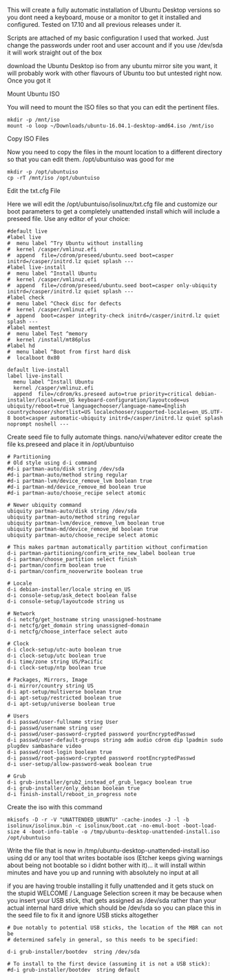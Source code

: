 This will create a fully automatic installation of Ubuntu Desktop versions so you dont need a keyboard, mouse or a monitor to get it installed and configured. Tested on 17.10 and all previous releases under it.

Scripts are attached of my basic configuration I used that worked. Just change the passwords under root and user account and if you use /dev/sda it will work straight out of the box

download the Ubuntu Desktop iso from any ubuntu mirror site you want, it will probably work with other flavours of Ubuntu too but untested right now. Once you got it

Mount Ubuntu ISO

You will need to mount the ISO files so that you can edit the pertinent files.
```
mkdir -p /mnt/iso
mount -o loop ~/Downloads/ubuntu-16.04.1-desktop-amd64.iso /mnt/iso
```
Copy ISO Files

Now you need to copy the files in the mount location to a different directory so that you can edit them. /opt/ubuntuiso was good for me

```
mkdir -p /opt/ubuntuiso
cp -rT /mnt/iso /opt/ubuntuiso
```

Edit the txt.cfg File

Here we will edit the /opt/ubuntuiso/isolinux/txt.cfg file and customize our boot parameters to get a completely unattended install which will include a preseed file. Use any editor of your choice:

```
#default live
#label live
#  menu label ^Try Ubuntu without installing
#  kernel /casper/vmlinuz.efi
#  append  file=/cdrom/preseed/ubuntu.seed boot=casper initrd=/casper/initrd.lz quiet splash ---
#label live-install
#  menu label ^Install Ubuntu
#  kernel /casper/vmlinuz.efi
#  append  file=/cdrom/preseed/ubuntu.seed boot=casper only-ubiquity initrd=/casper/initrd.lz quiet splash ---
#label check
#  menu label ^Check disc for defects
#  kernel /casper/vmlinuz.efi
#  append  boot=casper integrity-check initrd=/casper/initrd.lz quiet splash ---
#label memtest
#  menu label Test ^memory
#  kernel /install/mt86plus
#label hd 
#  menu label ^Boot from first hard disk
#  localboot 0x80

default live-install
label live-install
  menu label ^Install Ubuntu
  kernel /casper/vmlinuz.efi
  append  file=/cdrom/ks.preseed auto=true priority=critical debian-installer/locale=en_US keyboard-configuration/layoutcode=us ubiquity/reboot=true languagechooser/language-name=English countrychooser/shortlist=US localechooser/supported-locales=en_US.UTF-8 boot=casper automatic-ubiquity initrd=/casper/initrd.lz quiet splash noprompt noshell ---
```

Create seed file to fully automate things. nano/vi/whatever editor create the file ks.preseed and place it in /opt/ubuntuiso

```
# Partitioning
# Old style using d-i command
#d-i partman-auto/disk string /dev/sda
#d-i partman-auto/method string regular
#d-i partman-lvm/device_remove_lvm boolean true
#d-i partman-md/device_remove_md boolean true
#d-i partman-auto/choose_recipe select atomic

# Newer ubiquity command
ubiquity partman-auto/disk string /dev/sda
ubiquity partman-auto/method string regular
ubiquity partman-lvm/device_remove_lvm boolean true
ubiquity partman-md/device_remove_md boolean true
ubiquity partman-auto/choose_recipe select atomic

# This makes partman automatically partition without confirmation
d-i partman-partitioning/confirm_write_new_label boolean true
d-i partman/choose_partition select finish
d-i partman/confirm boolean true
d-i partman/confirm_nooverwrite boolean true

# Locale
d-i debian-installer/locale string en_US
d-i console-setup/ask_detect boolean false
d-i console-setup/layoutcode string us

# Network
d-i netcfg/get_hostname string unassigned-hostname
d-i netcfg/get_domain string unassigned-domain
d-i netcfg/choose_interface select auto

# Clock
d-i clock-setup/utc-auto boolean true
d-i clock-setup/utc boolean true
d-i time/zone string US/Pacific
d-i clock-setup/ntp boolean true

# Packages, Mirrors, Image
d-i mirror/country string US
d-i apt-setup/multiverse boolean true
d-i apt-setup/restricted boolean true
d-i apt-setup/universe boolean true

# Users
d-i passwd/user-fullname string User
d-i passwd/username string user
d-i passwd/user-password-crypted password yourEncryptedPasswd
d-i passwd/user-default-groups string adm audio cdrom dip lpadmin sudo plugdev sambashare video
d-i passwd/root-login boolean true
d-i passwd/root-password-crypted password rootEncryptedPasswd
d-i user-setup/allow-password-weak boolean true

# Grub
d-i grub-installer/grub2_instead_of_grub_legacy boolean true
d-i grub-installer/only_debian boolean true
d-i finish-install/reboot_in_progress note
```

Create the iso with this command
```
mkisofs -D -r -V "UNATTENDED_UBUNTU" -cache-inodes -J -l -b isolinux/isolinux.bin -c isolinux/boot.cat -no-emul-boot -boot-load-size 4 -boot-info-table -o /tmp/ubuntu-desktop-unattended-install.iso /opt/ubuntuiso
```
Write the file that is now in /tmp/ubuntu-desktop-unattended-install.iso using dd or any tool that writes bootable isos (Etcher keeps giving warnings about being not bootable so i didnt bother with it)... it will install within minutes and have you up and running with absolutely no input at all

if you are having trouble installing it fully unattended and it gets stuck on the stupid WELCOME / Language Selection screen it may be because when you insert your USB stick, that gets assigned as /dev/sda rather than your actual internal hard drive which should be /dev/sda so you can place this in the seed file to fix it and ignore USB sticks altogether

```
# Due notably to potential USB sticks, the location of the MBR can not be
# determined safely in general, so this needs to be specified:

d-i grub-installer/bootdev  string /dev/sda

# To install to the first device (assuming it is not a USB stick):
#d-i grub-installer/bootdev  string default
```
